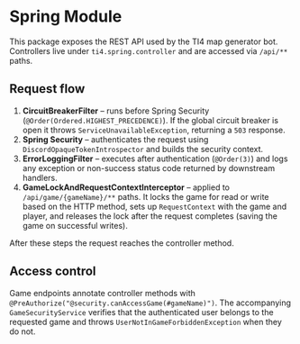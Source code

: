 # Spring Module

This package exposes the REST API used by the TI4 map generator bot. Controllers live under
`ti4.spring.controller` and are accessed via `/api/**` paths.

## Request flow

1. **CircuitBreakerFilter** – runs before Spring Security (`@Order(Ordered.HIGHEST_PRECEDENCE)`).
   If the global circuit breaker is open it throws `ServiceUnavailableException`, returning
   a `503` response.
2. **Spring Security** – authenticates the request using `DiscordOpaqueTokenIntrospector`
   and builds the security context.
3. **ErrorLoggingFilter** – executes after authentication (`@Order(3)`) and logs any
   exception or non-success status code returned by downstream handlers.
4. **GameLockAndRequestContextInterceptor** – applied to `/api/game/{gameName}/**` paths.
   It locks the game for read or write based on the HTTP method, sets up
   `RequestContext` with the game and player, and releases the lock after the request
   completes (saving the game on successful writes).

After these steps the request reaches the controller method.

## Access control

Game endpoints annotate controller methods with
`@PreAuthorize("@security.canAccessGame(#gameName)")`. The accompanying
`GameSecurityService` verifies that the authenticated user belongs to the
requested game and throws `UserNotInGameForbiddenException` when they do not.
